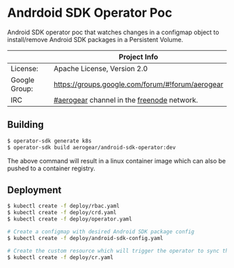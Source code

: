 # Andrdoid SDK Operator Poc

Android SDK operator poc that watches changes in a configmap object to install/remove Android SDK packages in a Persistent Volume.

|                 | Project Info  |
| --------------- | ------------- |
| License:        | Apache License, Version 2.0                      |
| Google Group:   | https://groups.google.com/forum/#!forum/aerogear |
| IRC             | [#aerogear](https://webchat.freenode.net/?channels=aerogear) channel in the [freenode](http://freenode.net/) network. |

## Building

```sh
$ operator-sdk generate k8s
$ operator-sdk build aerogear/android-sdk-operator:dev
```

The above command will result in a linux container image which can also be pushed to a container registry.

## Deployment

```sh
$ kubectl create -f deploy/rbac.yaml
$ kubectl create -f deploy/crd.yaml
$ kubectl create -f deploy/operator.yaml

# Create a configmap with desired Android SDK package config
$ kubectl create -f deploy/android-sdk-config.yaml

# Create the custom resource which will trigger the operator to sync the packages
$ kubectl create -f deploy/cr.yaml
```
